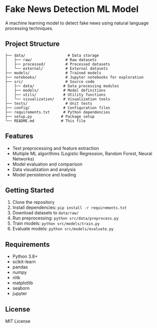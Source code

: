 # Fake News Detection ML Model

A machine learning model to detect fake news using natural language processing techniques.

## Project Structure

```
├── data/                   # Data storage
│   ├── raw/               # Raw datasets
│   ├── processed/         # Processed datasets
│   └── external/          # External datasets
├── models/                # Trained models
├── notebooks/             # Jupyter notebooks for exploration
├── src/                   # Source code
│   ├── data/             # Data processing modules
│   ├── models/           # Model definitions
│   ├── utils/            # Utility functions
│   └── visualization/    # Visualization tools
├── tests/                 # Unit tests
├── config/               # Configuration files
├── requirements.txt      # Python dependencies
├── setup.py             # Package setup
└── README.md            # This file
```

## Features

- Text preprocessing and feature extraction
- Multiple ML algorithms (Logistic Regression, Random Forest, Neural Networks)
- Model evaluation and comparison
- Data visualization and analysis
- Model persistence and loading

## Getting Started

1. Clone the repository
2. Install dependencies: `pip install -r requirements.txt`
3. Download datasets to `data/raw/`
4. Run preprocessing: `python src/data/preprocess.py`
5. Train models: `python src/models/train.py`
6. Evaluate models: `python src/models/evaluate.py`

## Requirements

- Python 3.8+
- scikit-learn
- pandas
- numpy
- nltk
- matplotlib
- seaborn
- jupyter

## License

MIT License
